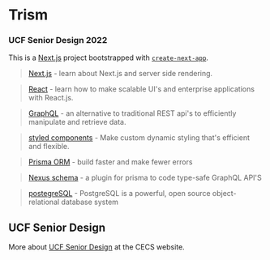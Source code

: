 # Trism
### UCF Senior Design 2022

This is a [Next.js](https://nextjs.org/) project bootstrapped with [`create-next-app`](https://github.com/vercel/next.js/tree/canary/packages/create-next-app).

> [Next.js](https://nextjs.org/docs) - learn about Next.js and server side rendering.

> [React](https://reactjs.org/docs/getting-started.html) - learn how to make scalable UI's and enterprise applications with React.js.

> [GraphQL](https://graphql.org/learn/) - an alternative to traditional REST api's to efficiently manipulate and retrieve data.

> [styled components](https://styled-components.com/docs) - Make custom dynamic styling that's efficient and flexible.

> [Prisma ORM](https://www.prisma.io/) - build faster and make fewer errors 

> [Nexus schema](https://nexusjs.org/docs/plugins/prisma) - a plugin for prisma to code type-safe GraphQL API'S

> [postegreSQL](https://www.postgresql.org/) - PostgreSQL is a powerful, open source object-relational database system

## UCF Senior Design


More about [UCF Senior Design](https://www.cecs.ucf.edu/senior-design-hub/) at the CECS website.
